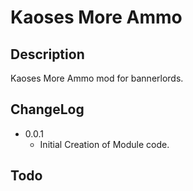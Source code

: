 # Kaoses More Ammo

## Description
Kaoses More Ammo mod for bannerlords. 

## ChangeLog
- 0.0.1 
  - Initial Creation of Module code.

## Todo




